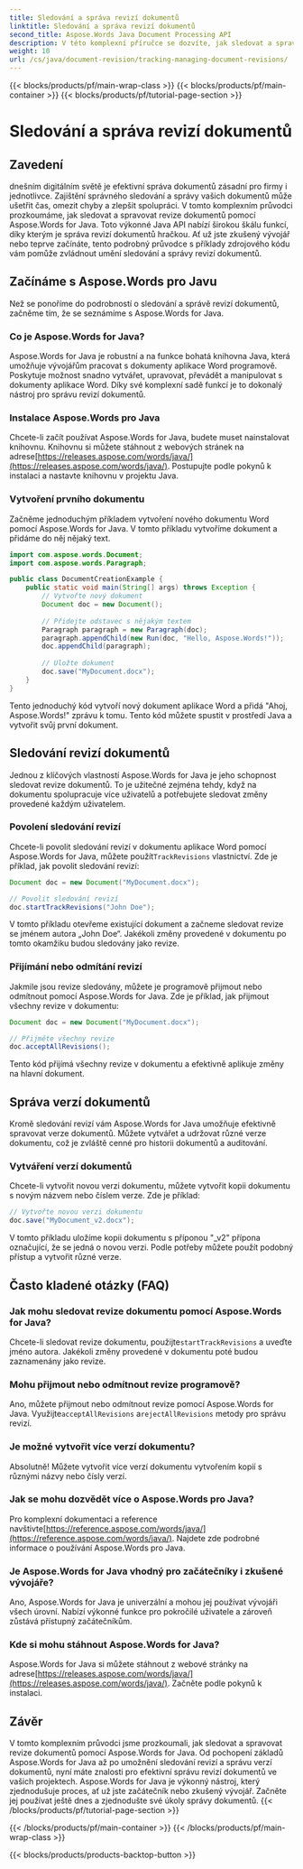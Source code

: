 ```yaml
---
title: Sledování a správa revizí dokumentů
linktitle: Sledování a správa revizí dokumentů
second_title: Aspose.Words Java Document Processing API
description: V této komplexní příručce se dozvíte, jak sledovat a spravovat revize dokumentů pomocí Aspose.Words for Java. Získejte podrobné pokyny a příklady zdrojového kódu.
weight: 10
url: /cs/java/document-revision/tracking-managing-document-revisions/
---
```


{{< blocks/products/pf/main-wrap-class >}}
{{< blocks/products/pf/main-container >}}
{{< blocks/products/pf/tutorial-page-section >}}

# Sledování a správa revizí dokumentů


## Zavedení

dnešním digitálním světě je efektivní správa dokumentů zásadní pro firmy i jednotlivce. Zajištění správného sledování a správy vašich dokumentů může ušetřit čas, omezit chyby a zlepšit spolupráci. V tomto komplexním průvodci prozkoumáme, jak sledovat a spravovat revize dokumentů pomocí Aspose.Words for Java. Toto výkonné Java API nabízí širokou škálu funkcí, díky kterým je správa revizí dokumentů hračkou. Ať už jste zkušený vývojář nebo teprve začínáte, tento podrobný průvodce s příklady zdrojového kódu vám pomůže zvládnout umění sledování a správy revizí dokumentů.

## Začínáme s Aspose.Words pro Javu

Než se ponoříme do podrobností o sledování a správě revizí dokumentů, začněme tím, že se seznámíme s Aspose.Words for Java.

### Co je Aspose.Words for Java?

Aspose.Words for Java je robustní a na funkce bohatá knihovna Java, která umožňuje vývojářům pracovat s dokumenty aplikace Word programově. Poskytuje možnost snadno vytvářet, upravovat, převádět a manipulovat s dokumenty aplikace Word. Díky své komplexní sadě funkcí je to dokonalý nástroj pro správu revizí dokumentů.

### Instalace Aspose.Words pro Java

 Chcete-li začít používat Aspose.Words for Java, budete muset nainstalovat knihovnu. Knihovnu si můžete stáhnout z webových stránek na adrese[https://releases.aspose.com/words/java/](https://releases.aspose.com/words/java/). Postupujte podle pokynů k instalaci a nastavte knihovnu v projektu Java.

### Vytvoření prvního dokumentu

Začněme jednoduchým příkladem vytvoření nového dokumentu Word pomocí Aspose.Words for Java. V tomto příkladu vytvoříme dokument a přidáme do něj nějaký text.

```java
import com.aspose.words.Document;
import com.aspose.words.Paragraph;

public class DocumentCreationExample {
    public static void main(String[] args) throws Exception {
        // Vytvořte nový dokument
        Document doc = new Document();
        
        // Přidejte odstavec s nějakým textem
        Paragraph paragraph = new Paragraph(doc);
        paragraph.appendChild(new Run(doc, "Hello, Aspose.Words!"));
        doc.appendChild(paragraph);
        
        // Uložte dokument
        doc.save("MyDocument.docx");
    }
}
```

Tento jednoduchý kód vytvoří nový dokument aplikace Word a přidá "Ahoj, Aspose.Words!" zprávu k tomu. Tento kód můžete spustit v prostředí Java a vytvořit svůj první dokument.

## Sledování revizí dokumentů

Jednou z klíčových vlastností Aspose.Words for Java je jeho schopnost sledovat revize dokumentů. To je užitečné zejména tehdy, když na dokumentu spolupracuje více uživatelů a potřebujete sledovat změny provedené každým uživatelem.

### Povolení sledování revizí

 Chcete-li povolit sledování revizí v dokumentu aplikace Word pomocí Aspose.Words for Java, můžete použít`TrackRevisions` vlastnictví. Zde je příklad, jak povolit sledování revizí:

```java
Document doc = new Document("MyDocument.docx");

// Povolit sledování revizí
doc.startTrackRevisions("John Doe");
```

V tomto příkladu otevřeme existující dokument a začneme sledovat revize se jménem autora „John Doe“. Jakékoli změny provedené v dokumentu po tomto okamžiku budou sledovány jako revize.

### Přijímání nebo odmítání revizí

Jakmile jsou revize sledovány, můžete je programově přijmout nebo odmítnout pomocí Aspose.Words for Java. Zde je příklad, jak přijmout všechny revize v dokumentu:

```java
Document doc = new Document("MyDocument.docx");

// Přijměte všechny revize
doc.acceptAllRevisions();
```

Tento kód přijímá všechny revize v dokumentu a efektivně aplikuje změny na hlavní dokument.

## Správa verzí dokumentů

Kromě sledování revizí vám Aspose.Words for Java umožňuje efektivně spravovat verze dokumentů. Můžete vytvářet a udržovat různé verze dokumentu, což je zvláště cenné pro historii dokumentů a auditování.

### Vytváření verzí dokumentů

Chcete-li vytvořit novou verzi dokumentu, můžete vytvořit kopii dokumentu s novým názvem nebo číslem verze. Zde je příklad:

```java
// Vytvořte novou verzi dokumentu
doc.save("MyDocument_v2.docx");
```

V tomto příkladu uložíme kopii dokumentu s příponou "_v2" přípona označující, že se jedná o novou verzi. Podle potřeby můžete použít podobný přístup a vytvořit různé verze.

## Často kladené otázky (FAQ)

### Jak mohu sledovat revize dokumentu pomocí Aspose.Words for Java?

 Chcete-li sledovat revize dokumentu, použijte`startTrackRevisions` a uveďte jméno autora. Jakékoli změny provedené v dokumentu poté budou zaznamenány jako revize.

### Mohu přijmout nebo odmítnout revize programově?

 Ano, můžete přijmout nebo odmítnout revize pomocí Aspose.Words for Java. Využijte`acceptAllRevisions` a`rejectAllRevisions` metody pro správu revizí.

### Je možné vytvořit více verzí dokumentu?

Absolutně! Můžete vytvořit více verzí dokumentu vytvořením kopií s různými názvy nebo čísly verzí.

### Jak se mohu dozvědět více o Aspose.Words pro Java?

 Pro komplexní dokumentaci a reference navštivte[https://reference.aspose.com/words/java/](https://reference.aspose.com/words/java/). Najdete zde podrobné informace o používání Aspose.Words pro Java.

### Je Aspose.Words for Java vhodný pro začátečníky i zkušené vývojáře?

Ano, Aspose.Words for Java je univerzální a mohou jej používat vývojáři všech úrovní. Nabízí výkonné funkce pro pokročilé uživatele a zároveň zůstává přístupný začátečníkům.

### Kde si mohu stáhnout Aspose.Words for Java?

Aspose.Words for Java si můžete stáhnout z webové stránky na adrese[https://releases.aspose.com/words/java/](https://releases.aspose.com/words/java/). Začněte podle pokynů k instalaci.

## Závěr

V tomto komplexním průvodci jsme prozkoumali, jak sledovat a spravovat revize dokumentů pomocí Aspose.Words for Java. Od pochopení základů Aspose.Words for Java až po umožnění sledování revizí a správu verzí dokumentů, nyní máte znalosti pro efektivní správu revizí dokumentů ve vašich projektech. Aspose.Words for Java je výkonný nástroj, který zjednodušuje proces, ať už jste začátečník nebo zkušený vývojář. Začněte jej používat ještě dnes a zjednodušte své úkoly správy dokumentů.
{{< /blocks/products/pf/tutorial-page-section >}}

{{< /blocks/products/pf/main-container >}}
{{< /blocks/products/pf/main-wrap-class >}}

{{< blocks/products/products-backtop-button >}}
